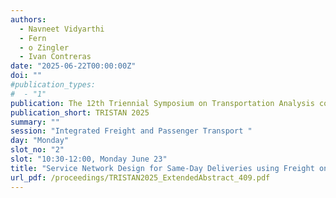 ```yaml
---
authors:
  - Navneet Vidyarthi
  - Fern
  - o Zingler
  - Ivan Contreras
date: "2025-06-22T00:00:00Z"
doi: ""
#publication_types:
#  - "1"
publication: The 12th Triennial Symposium on Transportation Analysis conference
publication_short: TRISTAN 2025
summary: ""
session: "Integrated Freight and Passenger Transport "
day: "Monday"
slot_no: "2"
slot: "10:30-12:00, Monday June 23"
title: "Service Network Design for Same-Day Deliveries using Freight on Urban Public Transit"
url_pdf: /proceedings/TRISTAN2025_ExtendedAbstract_409.pdf
---
```

